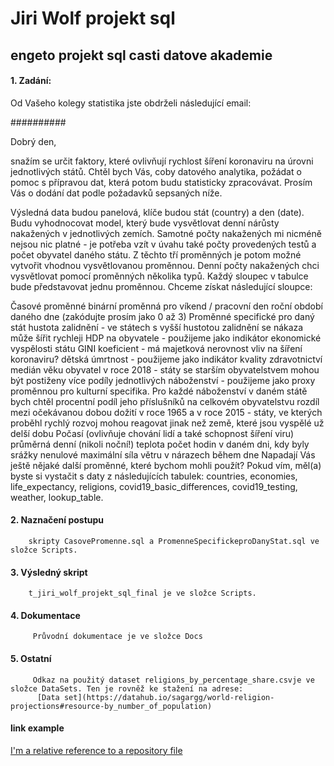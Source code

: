 # Jiri Wolf projekt sql
## engeto projekt sql casti datove akademie

#### 1. Zadání: 

Od Vašeho kolegy statistika jste obdrželi následující email:

##########

Dobrý den,

snažím se určit faktory, které ovlivňují rychlost šíření koronaviru na úrovni jednotlivých států. Chtěl bych Vás, coby datového analytika, požádat o pomoc s přípravou dat, která potom budu statisticky zpracovávat. Prosím Vás o dodání dat podle požadavků sepsaných níže.

Výsledná data budou panelová, klíče budou stát (country) a den (date). Budu vyhodnocovat model, který bude vysvětlovat denní nárůsty nakažených v jednotlivých zemích. Samotné počty nakažených mi nicméně nejsou nic platné - je potřeba vzít v úvahu také počty provedených testů a počet obyvatel daného státu. Z těchto tří proměnných je potom možné vytvořit vhodnou vysvětlovanou proměnnou. Denní počty nakažených chci vysvětlovat pomocí proměnných několika typů. Každý sloupec v tabulce bude představovat jednu proměnnou. Chceme získat následující sloupce:

Časové proměnné
binární proměnná pro víkend / pracovní den
roční období daného dne (zakódujte prosím jako 0 až 3)
Proměnné specifické pro daný stát
hustota zalidnění - ve státech s vyšší hustotou zalidnění se nákaza může šířit rychleji
HDP na obyvatele - použijeme jako indikátor ekonomické vyspělosti státu
GINI koeficient - má majetková nerovnost vliv na šíření koronaviru?
dětská úmrtnost - použijeme jako indikátor kvality zdravotnictví
medián věku obyvatel v roce 2018 - státy se starším obyvatelstvem mohou být postiženy více
podíly jednotlivých náboženství - použijeme jako proxy proměnnou pro kulturní specifika. Pro každé náboženství v daném státě bych chtěl procentní podíl jeho příslušníků na celkovém obyvatelstvu
rozdíl mezi očekávanou dobou dožití v roce 1965 a v roce 2015 - státy, ve kterých proběhl rychlý rozvoj mohou reagovat jinak než země, které jsou vyspělé už delší dobu
Počasí (ovlivňuje chování lidí a také schopnost šíření viru)
průměrná denní (nikoli noční!) teplota
počet hodin v daném dni, kdy byly srážky nenulové
maximální síla větru v nárazech během dne
Napadají Vás ještě nějaké další proměnné, které bychom mohli použít? Pokud vím, měl(a) byste si vystačit s daty z následujících tabulek: countries, economies, life_expectancy, religions, covid19_basic_differences, covid19_testing, weather, lookup_table.

#### 2. Naznačení postupu 
        skripty CasovePromenne.sql a PromenneSpecifickeproDanyStat.sql ve složce Scripts.

#### 3. Výsledný skript
        t_jiri_wolf_projekt_sql_final je ve složce Scripts.

#### 4. Dokumentace
         Průvodní dokumentace je ve složce Docs
         
#### 5. Ostatní
         Odkaz na použitý dataset religions_by_percentage_share.csvje ve složce DataSets. Ten je rovněž ke stažení­ na adrese: 
          [Data set](https://datahub.io/sagargg/world-religion-projections#resource-by_number_of_population)
  
  #### link example
  
  [I'm a relative reference to a repository file](../tree/main/DataSets)
         
         




